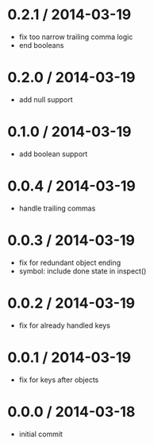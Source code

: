 
0.2.1 / 2014-03-19
==================

 * fix too narrow trailing comma logic
 * end booleans

0.2.0 / 2014-03-19
==================

 * add null support

0.1.0 / 2014-03-19
==================

 * add boolean support

0.0.4 / 2014-03-19
==================

 * handle trailing commas

0.0.3 / 2014-03-19
==================

 * fix for redundant object ending
 * symbol: include done state in inspect()

0.0.2 / 2014-03-19
==================

 * fix for already handled keys

0.0.1 / 2014-03-19 
==================

 * fix for keys after objects

0.0.0 / 2014-03-18
==================

 * initial commit
